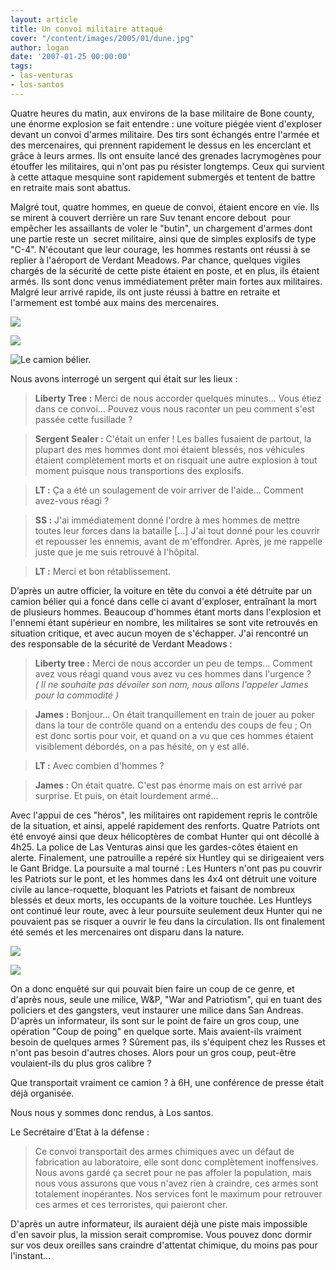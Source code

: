 ```yaml
---
layout: article
title: Un convoi militaire attaqué
cover: "/content/images/2005/01/dune.jpg"
author: logan
date: '2007-01-25 00:00:00'
tags:
- las-venturas
- los-santos
---
```


Quatre heures du matin, aux environs de la base militaire de Bone county, une énorme explosion se fait entendre : une voiture piégée vient d'exploser devant un convoi d'armes militaire. Des tirs sont échangés entre l'armée et des mercenaires, qui prennent rapidement le dessus en les encerclant et grâce à leurs armes. Ils ont ensuite lancé des grenades lacrymogènes pour étouffer les militaires, qui n'ont pas pu résister longtemps. Ceux qui survient à cette attaque mesquine sont rapidement submergés et tentent de battre en retraite mais sont abattus.

Malgré tout, quatre hommes, en queue de convoi, étaient encore en vie. Ils se mirent à couvert derrière un rare Suv tenant encore debout&nbsp; pour empêcher les assaillants de voler le "butin", un chargement d'armes dont une partie reste un &nbsp;secret militaire, ainsi que de simples explosifs de type "C-4". N'écoutant que leur courage, les hommes restants ont réussi à se replier à l'aéroport de Verdant Meadows. Par chance, quelques&nbsp;vigiles chargés de la sécurité de cette&nbsp;piste étaient en poste, et en plus, ils étaient armés. Ils sont donc venus immédiatement prêter main fortes aux militaires. Malgré leur arrivé rapide, ils ont juste réussi à battre en retraite et l'armement est tombé aux mains des mercenaires.

![](  /content/images/2005/01/patriot1.jpg)

![](  /content/images/2005/01/patriot2.jpg)

![Le camion bélier.](  /content/images/2005/01/dune.jpg)

Nous avons interrogé un sergent qui était sur les lieux :

> **Liberty Tree :** Merci de nous accorder quelques minutes... Vous étiez dans ce convoi... Pouvez vous nous raconter un peu comment s'est passée cette fusillade ?

> **Sergent Sealer :** C'était un enfer ! Les balles fusaient de partout, la plupart des mes hommes dont moi étaient blessés, nos véhicules étaient complètement morts et on risquait une autre explosion à tout moment puisque nous transportions des explosifs.

> **LT :** Ça a été un soulagement de voir arriver de l'aide... Comment avez-vous réagi ?

> **SS :** J'ai immédiatement donné l'ordre à mes hommes de mettre toutes leur forces dans la bataille [...] J'ai tout donné pour les couvrir et repousser les ennemis, avant de m'effondrer. Après, je me rappelle juste que je me suis retrouvé à l'hôpital.

> **LT :** Merci et bon rétablissement.

D’après un autre officier, la voiture en tête du convoi a été détruite par&nbsp;un camion&nbsp;bélier qui a foncé dans celle ci avant d'exploser, entraînant la mort de plusieurs hommes. Beaucoup d'hommes étant morts dans l'explosion et l'ennemi étant supérieur en nombre, les militaires se sont vite retrouvés en situation critique, et avec aucun moyen de s'échapper. J'ai rencontré un des responsable de la sécurité de Verdant Meadows :

> **Liberty tree :** Merci de nous accorder un peu de temps... Comment avez vous réagi quand vous avez vu ces hommes dans l'urgence ?  
> _( Il ne souhaite pas dévoiler son nom, nous allons l'appeler James pour la commodité )_

> **James :** Bonjour... On était tranquillement en train de jouer au poker dans la tour de contrôle quand on a entendu des coups de feu ; On est donc sortis pour voir, et quand on a vu que ces hommes étaient visiblement débordés, on a pas hésité, on y est allé.

> **LT :** Avec combien d'hommes ?

> **James :** On était quatre. C'est pas énorme mais on est arrivé par surprise. Et puis, on était lourdement armé...

Avec l'appui de ces "héros", les militaires ont rapidement repris le contrôle de la situation, et ainsi, appelé rapidement des renforts. Quatre Patriots ont été envoyé ainsi que deux hélicoptères de combat Hunter qui ont décollé à 4h25. La police de Las Venturas ainsi que les gardes-côtes étaient en alerte. Finalement, une patrouille a repéré&nbsp;six Huntley qui se dirigeaient vers le Gant Bridge. La poursuite a mal tourné : Les Hunters n'ont pas pu couvrir les Patriots sur le pont, et les hommes dans les 4x4 ont détruit une voiture civile au lance-roquette, bloquant les Patriots et faisant de nombreux blessés et&nbsp;deux morts, les occupants de la voiture touchée. Les Huntleys ont continué leur route, avec à leur poursuite seulement&nbsp;deux Hunter qui ne pouvaient pas se risquer a ouvrir le feu dans la circulation. Ils ont finalement été semés et les mercenaires ont disparu dans la nature.

![](  /content/images/2005/01/caisseburn.jpg)

![](  /content/images/2005/01/cadavreterroriste.jpg)

On a donc enquêté sur&nbsp;qui pouvait bien&nbsp;faire un coup de ce genre, et d'après nous, seule une milice, W&P, "War and Patriotism", qui en tuant des policiers et des gangsters, veut instaurer une milice dans San Andreas. D'après un informateur, ils sont sur le point de faire un gros coup, une opération "Coup de poing" en quelque sorte. Mais avaient-ils vraiment besoin de quelques armes ? Sûrement pas, ils s'équipent chez les Russes et n'ont pas besoin d'autres choses. Alors pour un gros coup, peut-être voulaient-ils&nbsp;du plus gros calibre ?

Que transportait vraiment ce camion ? à 6H, une conférence de presse était déjà organisée.

Nous nous y sommes donc rendus, à Los santos.

Le Secrétaire d'Etat&nbsp;à la défense :

> Ce convoi transportait des armes chimiques avec un défaut de fabrication au laboratoire, elle sont donc complètement inoffensives. Nous avons gardé ça secret pour ne pas affoler la population, mais nous vous&nbsp;assurons que vous n'avez rien&nbsp;à craindre, ces armes sont totalement inopérantes. Nos services font le maximum pour retrouver ces armes et ces terroristes, qui paieront cher.

D'après un autre informateur, ils auraient déjà une piste mais impossible d'en savoir plus, la mission serait compromise. Vous pouvez donc dormir sur vos deux oreilles sans craindre d'attentat chimique, du moins pas pour l'instant...

<!--kg-card-end: markdown-->
